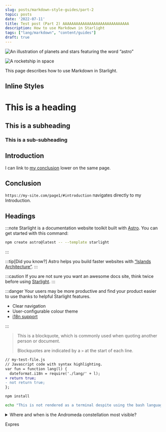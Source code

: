 ```yaml
---
slug: posts/markdown-style-guides/part-2
topic: posts
date: '2022-07-11'
title: Test post (Part 2) AAAAAAAAAAAAAAAAAAAAAAAAAAAAAA
description: How to use Markdown in Starlight
tags: ["lang/markdown", "content/guides"]
draft: true
---
```


![An illustration of planets and stars featuring the word “astro”](https://raw.githubusercontent.com/withastro/docs/main/public/default-og-image.png)

![A rocketship in space](/hcc_banner_dark.png)

This page describes how to use Markdown in Starlight.

## Inline Styles

# This is a heading

## This is a subheading

### This is a sub-subheading

## Introduction

I can link to [my conclusion](#conclusion) lower on the same page.

## Conclusion

`https://my-site.com/page1/#introduction` navigates directly to my Introduction.

## Headings

:::note
Starlight is a documentation website toolkit built with [Astro](https://astro.build/). You can get started with this command:

```sh
npm create astro@latest -- --template starlight
```

:::

:::tip[Did you know?]
Astro helps you build faster websites with [“Islands Architecture”](https://docs.astro.build/en/concepts/islands/).
:::

:::caution
If you are not sure you want an awesome docs site, think twice before using [Starlight](/).
:::

:::danger
Your users may be more productive and find your product easier to use thanks to helpful Starlight features.

- Clear navigation
- User-configurable colour theme
- [i18n support](/guides/i18n/)

:::

> This is a blockquote, which is commonly used when quoting another person or document.
>
> Blockquotes are indicated by a `>` at the start of each line.

```diff lang="js" {2-4} "syntax" /dataformat.*require/ ins="lang" del="(l)"
// my-test-file.js
// Javascript code with syntax highlighting.
var fun = function lang(l) {
  dateformat.i18n = require('./lang/' + l);
+ return true;
- not return true;
};
```

```bash title="Installing dependencies…"
npm install
```

```bash frame="none"
echo "This is not rendered as a terminal despite using the bash language"
```

<details>
<summary>Where and when is the Andromeda constellation most visible?</summary>

The [Andromeda constellation](<https://en.wikipedia.org/wiki/Andromeda_(constellation)>) is most visible in the night sky during the month of November at latitudes between `+90°` and `−40°`.

</details>

Expres